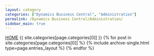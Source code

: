 ```yaml
---
layout: category
categories: ["Dynamics Business Central", "Administration"]
permalink: /Dynamics Business Central/Administration/
sidebar_main: true
---
```

<a href="https://erphub.github.io">HOME</a> {{ site.categories[page.categories[0]] }}
{% for post in site.categories[page.categories[0]] %} {% include archive-single.html type=page.entries_layout %} {% endfor %}